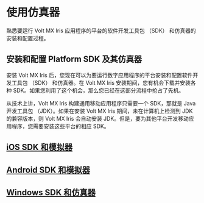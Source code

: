 # 使用仿真器
熟悉要运行 Volt MX Iris 应用程序的平台的软件开发工具包 （SDK） 和仿真器的安装和配置过程。

## 安装和配置 Platform SDK 及其仿真器
安装 Volt MX Iris 后，您现在可以为要运行数字应用程序的平台安装和配置软件开发工具包 （SDK） 和仿真器。在 Volt MX Iris 安装期间，您有机会下载并安装各种 SDK。如果您利用了这个机会，那么您已经在这部分流程中抢占了先机。

从技术上讲，Volt MX Iris 构建通用移动应用程序只需要一个 SDK，那就是 Java 开发工具包 （JDK）。如果在安装 Volt MX Iris 期间，未在计算机上检测到 JDK 的兼容版本，则 Volt MX Iris 会自动安装 JDK。但是，要为其他平台开发移动应用程序，您需要安装这些平台的相应 SDK。

## [iOS SDK 和模拟器](./iOS_SDK_and_simulator.md)

## [Android SDK 和模拟器](./AndroidSDK_and_emulator.md)

## [Windows SDK 和仿真器](./WindowsSDK_and_emulator.md)